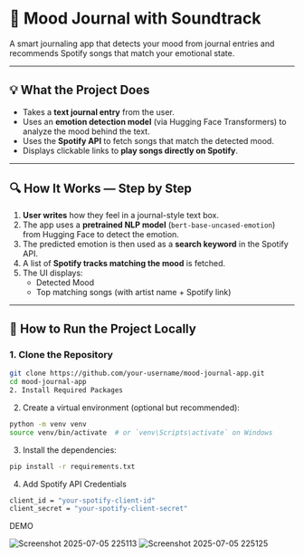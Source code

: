 # 🎵 Mood Journal with Soundtrack

A smart journaling app that detects your mood from journal entries and recommends Spotify songs that match your emotional state.

---

## 💡 What the Project Does

-  Takes a **text journal entry** from the user.
-  Uses an **emotion detection model** (via Hugging Face Transformers) to analyze the mood behind the text.
-  Uses the **Spotify API** to fetch songs that match the detected mood.
-  Displays clickable links to **play songs directly on Spotify**.

---

## 🔍 How It Works — Step by Step

1. **User writes** how they feel in a journal-style text box.
2. The app uses a **pretrained NLP model** (`bert-base-uncased-emotion`) from Hugging Face to detect the emotion.
3. The predicted emotion is then used as a **search keyword** in the Spotify API.
4. A list of **Spotify tracks matching the mood** is fetched.
5. The UI displays:
   -  Detected Mood
   -  Top matching songs (with artist name + Spotify link)

---

## 🚀 How to Run the Project Locally

### 1. Clone the Repository

```bash
git clone https://github.com/your-username/mood-journal-app.git
cd mood-journal-app
2. Install Required Packages
```

2. Create a virtual environment (optional but recommended):

```bash
python -m venv venv
source venv/bin/activate  # or `venv\Scripts\activate` on Windows
```
3. Install the dependencies:
```bash
pip install -r requirements.txt
```
4. Add Spotify API Credentials
 ```bash
 client_id = "your-spotify-client-id"
 client_secret = "your-spotify-client-secret"
  ```
DEMO

![Screenshot 2025-07-05 225113](https://github.com/user-attachments/assets/3e724605-531c-4fdf-8407-007ebf66b8e9)
![Screenshot 2025-07-05 225125](https://github.com/user-attachments/assets/b635d335-fdb2-475c-821f-197c94cd658d)


